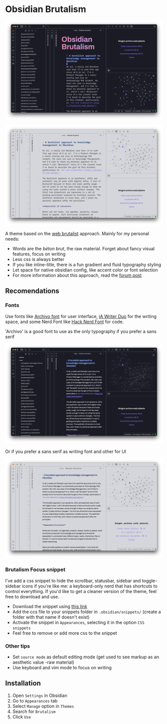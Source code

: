 # Obsidian Brutalism

![Brutalism dark](img/obsidian-brutalism-dark.png)

![Brutalism light](img/obsidian-brutalism-light.png)

A theme based on the [web brutalist](https://brutalist-web.design/) approach. Mainly for my personal needs:

- Words are the *béton brut*, the raw material. Forget about fancy visual features, focus on writing
- Less css is always better
- If you like inline-title, there is a fun gradient and fluid typography styling
- Let space for native obsidian config, like accent color or font selection
- For more information about this approach, read the [forum post](https://forum.obsidian.md/t/a-brutalist-approach-to-knowledge-management-in-obsidian/60553)

## Recomendations

### Fonts

Use fonts like [Archivo font](https://fonts.google.com/specimen/Archivo) for user interface, [iA Writer Duo](https://github.com/iaolo/iA-Fonts/tree/master/iA%20Writer%20Duo) for the writing space, and some Nerd Font like [Hack Nerd Font](https://github.com/ryanoasis/nerd-fonts/tree/master/patched-fonts/Hack) for code.

'Archivo' is a good font to use as the only typography if you prefer a sans serif

![Brutalism Archivo](img/obsidian-brutalism-dark-one-font.png)

Or if you prefer a sans serif as writing font and other for UI

![Brutalism Inverted Recomended fonts](img/obsidian-brutalism-light-inverted-fonts.png)

### Brutalism Focus snippet

I've add a css snippet to hide the scrollbar, statusbar, sidebar and toggle-sidebar icons if you're like me: a keyboard-only nerd that has shortcuts to control everything. If you'd like to get a cleaner version of the theme, feel free to download and use.

- Download the snippet using [this link](https://github.com/abrahambahez/Brutalism/blob/main/brutalism-focus-snippet.css)
- Add the ccs file to your snippets folder in `.obsidian/snippets/` (create a folder with that name if doesn't exist)
- Activate the snippet in `Appearances`, selecting it in the option `CSS snippets`
- Feel free to remove or add more css to the snippet

### Other tips

- Set `source mode` as default editing mode (get used to see markup as an aesthetic value -raw material)
- Use keyboard and vim mode to focus on writing

## Installation

1. Open `Settings` in Obsidian
2. Go to `Appearances` tab
3. Select `Manage` option in `Themes`
4. Search for `Brutalism`
5. Click `Use`

